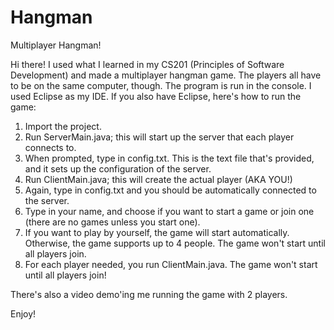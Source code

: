 # Hangman
Multiplayer Hangman!

Hi there!
I used what I learned in my CS201 (Principles of Software Development) and made a multiplayer hangman game. 
The players all have to be on the same computer, though.
The program is run in the console. I used Eclipse as my IDE. If you also have Eclipse, here's how to run the game:

1) Import the project.
2) Run ServerMain.java; this will start up the server that each player connects to.
3) When prompted, type in config.txt. This is the text file that's provided, and it sets up the configuration of the server.
4) Run ClientMain.java; this will create the actual player (AKA YOU!)
5) Again, type in config.txt and you should be automatically connected to the server.
6) Type in your name, and choose if you want to start a game or join one (there are no games unless you start one).
7) If you want to play by yourself, the game will start automatically. 
Otherwise, the game supports up to 4 people. 
The game won't start until all players join.
8) For each player needed, you run ClientMain.java. The game won't start until all players join!

There's also a video demo'ing me running the game with 2 players.

Enjoy!
